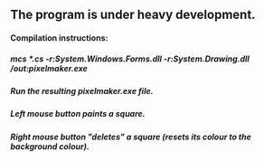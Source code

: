 ## The program is under heavy development.

#### Compilation instructions:
##### mcs *.cs -r:System.Windows.Forms.dll -r:System.Drawing.dll /out:pixelmaker.exe
##### Run the resulting pixelmaker.exe file.

##### Left mouse button paints a square.
##### Right mouse button "deletes" a square (resets its colour to the background colour).
